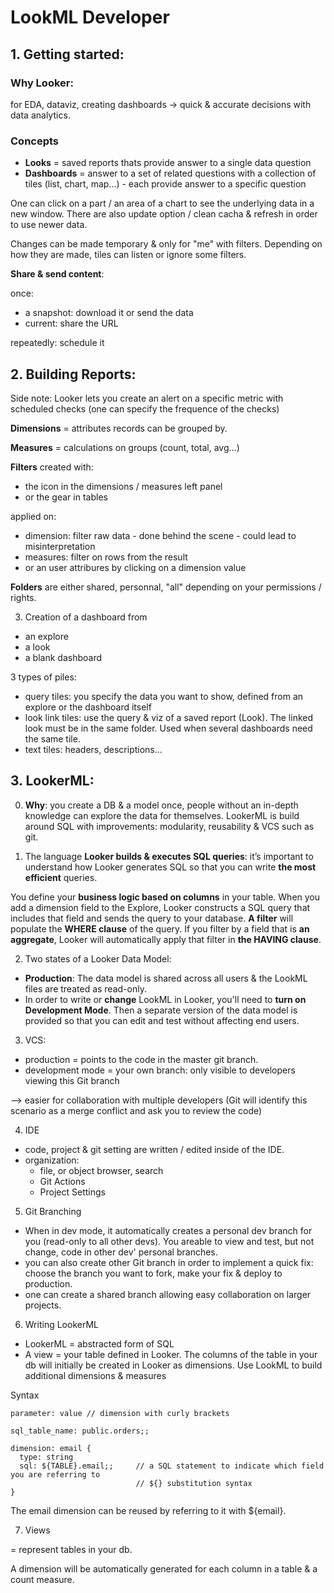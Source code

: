 # LookML Developer

## 1. Getting started:

### Why Looker: 
for EDA, dataviz, creating dashboards -> quick & accurate decisions with data analytics.

### Concepts
- __Looks__ = saved reports thats provide answer to a single data question
- __Dashboards__ = answer to a set of related questions with a collection of tiles (list, chart, map...) - each provide answer to a specific question

One can click on a part / an area of a chart to see the underlying data in a new window. There are also update option / clean cacha & refresh in order to use newer data.

Changes can be made temporary & only for "me" with filters.
Depending on how they are made, tiles can listen or ignore some filters.

__Share & send content__: 

once:
  - a snapshot: download it or send the data
  - current: share the URL

repeatedly: schedule it

## 2. Building Reports:

Side note: Looker lets you create an alert on a specific metric with scheduled checks (one can specify the frequence of the checks)

__Dimensions__ = attributes records can be grouped by.

__Measures__ = calculations on groups (count, total, avg...)

__Filters__ created with:
- the icon in the dimensions / measures left panel
- or the gear in tables

applied on:
- dimension: filter raw data - done behind the scene - could lead to misinterpretation
- measures: filter on rows from the result
- or an user attribures by clicking on a dimension value

__Folders__ are either shared, personnal, "all" depending on your permissions / rights.

3. Creation of a dashboard from
- an explore
- a look
- a blank dashboard

3 types of piles:
- query tiles: you specify the data you want to show, defined from an explore or the dashboard itself
- look link tiles: use the query & viz of a saved report (Look). The linked look must be in the same folder. Used when several dashboards need the same tile.
- text tiles: headers, descriptions...

## 3. LookerML:

0. __Why__: you create a DB & a model once, people without an in-depth knowledge can explore the data for themselves.
LookerML is build around SQL with improvements: modularity, reusability & VCS such as git.

1. The language
__Looker builds & executes SQL queries__: it’s important to understand how Looker generates SQL so that you can write __the most efficient__ queries.

You define your __business logic based on columns__ in your table. When you add a dimension field to the Explore, Looker constructs a SQL query that includes that field and sends the query to your database. __A filter__ will populate the __WHERE clause__ of the query. If you filter by a field that is __an aggregate__, Looker will automatically apply that filter in __the HAVING clause__.

2. Two states of a Looker Data Model: 
- __Production__: The data model is shared across all users & the LookML files are treated as read-only. 
- In order to write or __change__ LookML in Looker, you'll need to __turn on Development Mode__. Then a separate version of the data model is provided so that you can edit and test without affecting end users.

3. VCS:
- production = points to the code in the master git branch. 
- development mode = your own branch: only visible to developers viewing this Git branch

--> easier for collaboration with multiple developers (Git will identify this scenario as a merge conflict and ask you to review the code)

4. IDE
- code, project & git setting are written / edited inside of the IDE.
- organization:
  - file, or object browser, search
  - Git Actions
  - Project Settings

5. Git Branching
- When in dev mode, it automatically creates a personal dev branch for you (read-only to all other devs). You areable to view and test, but not change, code in other dev' personal branches.
- you can also create other Git branch in order to implement a quick fix: choose the branch you want to fork, make your fix & deploy to production.  
- one can create a shared branch allowing easy collaboration on larger projects.


6. Writing LookerML

- LookerML = abstracted form of SQL
- A view = your table defined in Looker. The columns of the table in your db will initially be created in Looker as dimensions. Use LookML to build additional dimensions & measures

Syntax

```
parameter: value // dimension with curly brackets

sql_table_name: public.orders;;

dimension: email {
  type: string
  sql: ${TABLE}.email;;     // a SQL statement to indicate which field you are referring to
                            // ${} substitution syntax
}

```
The email dimension can be reused by referring to it with ${email}.

7. Views

= represent tables in your db. 

A dimension will be automatically generated for each column in a table & a count measure.